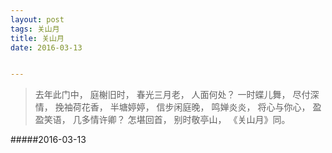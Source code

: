 ```yaml
---
layout: post
tags: 关山月
title: 关山月
date: 2016-03-13


---
```


> 去年此门中，
  庭榭旧时，
  春光三月老，
  人面何处？
  一时蝶儿舞，
  尽付深情，
  挽袖荷花香，
  半塘婷婷，
  信步闲庭晚，
  鸣婵炎炎，
  将心与你心，
  盈盈笑语，
  几多情许卿？
  怎堪回首，
  别时敬亭山，
 《关山月》同。




#####2016-03-13


